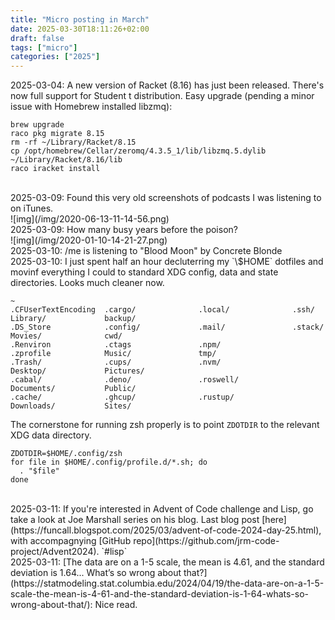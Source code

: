 ```yaml
---
title: "Micro posting in March"
date: 2025-03-30T18:11:26+02:00
draft: false
tags: ["micro"]
categories: ["2025"]
---
```


<a href="#" style="text-decoration: none;">2025-03-04</a>: A new version of Racket (8.16) has just been released. There's now full support for Student t distribution. Easy upgrade (pending a minor issue with Homebrew installed libzmq):

```shell
brew upgrade
raco pkg migrate 8.15
rm -rf ~/Library/Racket/8.15
cp /opt/homebrew/Cellar/zeromq/4.3.5_1/lib/libzmq.5.dylib ~/Library/Racket/8.16/lib
raco iracket install
```
<br>
<a href="#" style="text-decoration: none;">2025-03-09</a>: Found this very old screenshots of podcasts I was listening to on iTunes.<br>![img](/img/2020-06-13-11-14-56.png)<br>
<a href="#" style="text-decoration: none;">2025-03-09</a>: How many busy years before the poison?<br>![img](/img/2020-01-10-14-21-27.png)<br>
<a href="#" style="text-decoration: none;">2025-03-10</a>: /me is listening to "Blood Moon" by Concrete Blonde<br>
<a href="#" style="text-decoration: none;">2025-03-10</a>: I just spent half an hour decluterring my `\$HOME` dotfiles and movinf everything I could to standard XDG config, data and state directories. Looks much cleaner now.

```shell
~
.CFUserTextEncoding  .cargo/              .local/              .ssh/                Library/             backup/
.DS_Store            .config/             .mail/               .stack/              Movies/              cwd/
.Renviron            .ctags               .npm/                .zprofile            Music/               tmp/
.Trash/              .cups/               .nvm/                Desktop/             Pictures/
.cabal/              .deno/               .roswell/            Documents/           Public/
.cache/              .ghcup/              .rustup/             Downloads/           Sites/
```

The cornerstone for running zsh properly is to point `ZDOTDIR` to the relevant XDG data directory.

```shell
ZDOTDIR=$HOME/.config/zsh
for file in $HOME/.config/profile.d/*.sh; do
  . "$file"
done
```
<br>
<a href="#" style="text-decoration: none;">2025-03-11</a>: If you're interested in Advent of Code challenge and Lisp, go take a look at Joe Marshall series on his blog. Last blog post [here](https://funcall.blogspot.com/2025/03/advent-of-code-2024-day-25.html), with accompagnying [GitHub repo](https://github.com/jrm-code-project/Advent2024). `#lisp`<br>
<a href="#" style="text-decoration: none;">2025-03-11</a>: [The data are on a 1-5 scale, the mean is 4.61, and the standard deviation is 1.64... What’s so wrong about that?](https://statmodeling.stat.columbia.edu/2024/04/19/the-data-are-on-a-1-5-scale-the-mean-is-4-61-and-the-standard-deviation-is-1-64-whats-so-wrong-about-that/): Nice read.<br>
